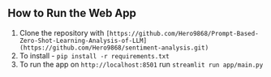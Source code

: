 ## How to Run the Web App

1. Clone the repository with `[https://github.com/Hero9868/Prompt-Based-Zero-Shot-Learning-Analysis-of-LLM](https://github.com/Hero9868/sentiment-analysis.git)`
2. To install - `pip install -r requirements.txt`
3. To run the app on `http://localhost:8501` run `streamlit run app/main.py`
